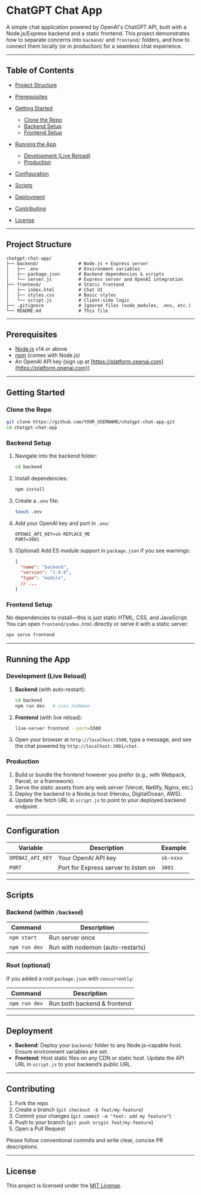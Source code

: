 # ChatGPT Chat App

A simple chat application powered by OpenAI's ChatGPT API, built with a Node.js/Express backend and a static frontend. This project demonstrates how to separate concerns into `backend/` and `frontend/` folders, and how to connect them locally (or in production) for a seamless chat experience.

---

## Table of Contents

* [Project Structure](#project-structure)
* [Prerequisites](#prerequisites)
* [Getting Started](#getting-started)

  * [Clone the Repo](#clone-the-repo)
  * [Backend Setup](#backend-setup)
  * [Frontend Setup](#frontend-setup)
* [Running the App](#running-the-app)

  * [Development (Live Reload)](#development-live-reload)
  * [Production](#production)
* [Configuration](#configuration)
* [Scripts](#scripts)
* [Deployment](#deployment)
* [Contributing](#contributing)
* [License](#license)

---

## Project Structure

```text
chatgpt-chat-app/
├── backend/               # Node.js + Express server
│   ├── .env               # Environment variables
│   ├── package.json       # Backend dependencies & scripts
│   └── server.js          # Express server and OpenAI integration
├── frontend/              # Static frontend
│   ├── index.html         # Chat UI
│   ├── styles.css         # Basic styles
│   └── script.js          # Client-side logic
├── .gitignore             # Ignored files (node_modules, .env, etc.)
└── README.md              # This file
```

---

## Prerequisites

* [Node.js](https://nodejs.org/) v14 or above
* [npm](https://www.npmjs.com/) (comes with Node.js)
* An OpenAI API key (sign up at [https://platform.openai.com](https://platform.openai.com))

---

## Getting Started

### Clone the Repo

```bash
git clone https://github.com/YOUR_USERNAME/chatgpt-chat-app.git
cd chatgpt-chat-app
```

### Backend Setup

1. Navigate into the backend folder:

   ```bash
   cd backend
   ```
2. Install dependencies:

   ```bash
   npm install
   ```
3. Create a `.env` file:

   ```bash
   touch .env
   ```
4. Add your OpenAI key and port in `.env`:

   ```dotenv
   OPENAI_API_KEY=sk-REPLACE_ME
   PORT=3001
   ```
5. (Optional) Add ES module support in `package.json` if you see warnings:

   ```json
   {
     "name": "backend",
     "version": "1.0.0",
     "type": "module",
     // ...
   }
   ```

### Frontend Setup

No dependencies to install—this is just static HTML, CSS, and JavaScript. You can open `frontend/index.html` directly or serve it with a static server:

```bash
npx serve frontend
```

---

## Running the App

### Development (Live Reload)

1. **Backend** (with auto-restart):

   ```bash
   cd backend
   npm run dev   # uses nodemon
   ```

2. **Frontend** (with live reload):

   ```bash
   live-server frontend --port=5500
   ```

3. Open your browser at `http://localhost:5500`, type a message, and see the chat powered by `http://localhost:3001/chat`.

### Production

1. Build or bundle the frontend however you prefer (e.g., with Webpack, Parcel, or a framework).
2. Serve the static assets from any web server (Vercel, Netlify, Nginx, etc.)
3. Deploy the backend to a Node.js host (Heroku, DigitalOcean, AWS).
4. Update the fetch URL in `script.js` to point to your deployed backend endpoint.

---

## Configuration

| Variable         | Description                          | Example   |
| ---------------- | ------------------------------------ | --------- |
| `OPENAI_API_KEY` | Your OpenAI API key                  | `sk-xxxx` |
| `PORT`           | Port for Express server to listen on | `3001`    |

---

## Scripts

### Backend (within `/backend`)

| Command       | Description                      |
| ------------- | -------------------------------- |
| `npm start`   | Run server once                  |
| `npm run dev` | Run with nodemon (auto-restarts) |

### Root (optional)

If you added a root `package.json` with `concurrently`:

| Command       | Description                 |
| ------------- | --------------------------- |
| `npm run dev` | Run both backend & frontend |

---

## Deployment

* **Backend**: Deploy your `backend/` folder to any Node.js–capable host. Ensure environment variables are set.
* **Frontend**: Host static files on any CDN or static host. Update the API URL in `script.js` to your backend’s public URL.

---

## Contributing

1. Fork the repo
2. Create a branch (`git checkout -b feat/my-feature`)
3. Commit your changes (`git commit -m "feat: add my feature"`)
4. Push to your branch (`git push origin feat/my-feature`)
5. Open a Pull Request

Please follow conventional commits and write clear, concise PR descriptions.

---

## License

This project is licensed under the [MIT License](LICENSE).
